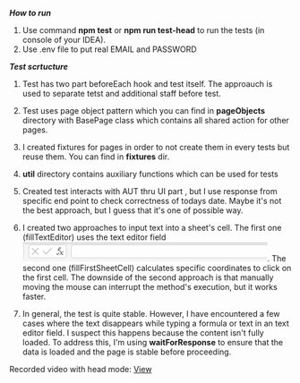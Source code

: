 
***How to run***
1. Use command **npm test**  or **npm run test-head** to run the tests (in console of your IDEA).
2. Use .env file to put real EMAIL and PASSWORD 

***Test scrtucture***
1. Test has two part beforeEach hook and test itself. The  approauch is used to separate tetst and additional staff before test.
2. Test uses page object pattern which you can find in **pageObjects** directory  with BasePage class which contains all shared action for other pages. 
3. I created fixtures for pages in order to not create them in every tests but reuse them. You can find in **fixtures** dir.
4. **util** directory contains auxiliary functions which can be used for tests
5. Created test interacts with AUT thru UI part , but I use response from specific end point to check correctness of todays date. Maybe it's not the best approach, but I guess that it's one of possible way. 

6. I created two approaches to input text into a sheet's cell. The first one (fillTextEditor) uses the text editor field ![alt text](image.png). The second one (fillFirstSheetCell) calculates specific coordinates to click on the first cell. The downside of the second approach is that manually moving the mouse can interrupt the method's execution, but it works faster.
7. In general, the test is quite stable. However, I have encountered a few cases where the text disappears while typing a formula or text in an text editor field. I suspect this happens because the content isn't fully loaded. To address this, I'm using **waitForResponse** to ensure that the data is loaded and the page is stable before proceeding.


Recorded video with head mode: [View ](20240918_163006.mp4)
